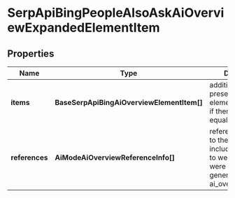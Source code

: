 # SerpApiBingPeopleAlsoAskAiOverviewExpandedElementItem

## Properties

| Name | Type | Description | Notes |
|------------ | ------------- | ------------- | -------------|
**items** | **BaseSerpApiBingAiOverviewElementItem[]** | additional items present in the element<br>if there are none, equals null |[optional]|
**references** | **AiModeAiOverviewReferenceInfo[]** | references relevant to the element<br>includes references to webpages that were used to generate the ai_overview_element |[optional]|